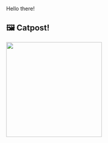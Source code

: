 Hello there!



## 🖼️ Catpost!

<sub>
    <img src="https://cdn2.thecatapi.com/images/e4n.jpg" height="256">
</sub>

